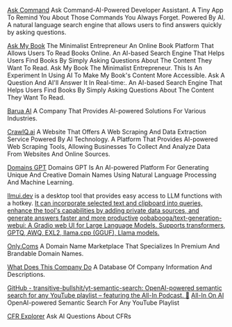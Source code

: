 
[Ask Command](https://askcommand.com/)
Ask Command-AI-Powered Developer Assistant. A Tiny App To Remind You About Those Commands You Always Forget. Powered By AI.
A natural language search engine that allows users to find answers quickly by asking questions.

[Ask My Book](https://askmybook.com/)
The Minimalist Entrepreneur
An Online Book Platform That Allows Users To Read Books Online.
An AI-based Search Engine That Helps Users Find Books By Simply Asking Questions About The Content They Want To Read.
Ask My Book The Minimalist Entrepreneur. This Is An Experiment In Using AI To Make My Book's Content More Accessible. Ask A Question And AI'll Answer It In Real-time:.
An AI-based Search Engine That Helps Users Find Books By Simply Asking Questions About The Content They Want To Read.

[Barua AI](http://baruaai.com)
A Company That Provides AI-powered Solutions For Various Industries.

[CrawlQ.ai](https://crawlq.ai/)
A Website That Offers A Web Scraping And Data Extraction Service Powered By AI Technology.
A Platform That Provides AI-powered Web Scraping Tools, Allowing Businesses To Collect And Analyze Data From Websites And Online Sources.

[Domains GPT](https://oneword.domains/domains-gpt)
Domains GPT Is An AI-powered Platform For Generating Unique And Creative Domain Names Using Natural Language Processing And Machine Learning.

[llmui.dev](https://www.llmui.dev/)
is a desktop tool that provides easy access to LLM functions with a hotkey.
[It can incorporate selected text and clipboard into queries, enhance the tool's capabilities by adding private data sources, and generate answers faster and more productive](https://github.com/phasewalk1/llmui)
[oobabooga/text-generation-webui: A Gradio web UI for Large Language Models. Supports transformers, GPTQ, AWQ, EXL2, llama.cpp (GGUF), Llama models.](https://github.com/oobabooga/text-generation-webui)

[Only.Coms](https://onlycoms.com/)
A Domain Name Marketplace That Specializes In Premium And Brandable Domain Names.

[What Does This Company Do](https://wtfdoesthiscompanydo.vercel.app/)
A Database Of Company Information And Descriptions.

[GitHub - transitive-bullshit/yt-semantic-search: OpenAI-powered semantic search for any YouTube playlist – featuring the All-In Podcast. 💪](https://github.com/transitive-bullshit/yt-semantic-search)
[All-In On AI](https://all-in-on-ai.vercel.app/)
OpenAI-powered Semantic Search For Any YouTube Playlist

[CFR Explorer](http://cfrexplorer.com)
Ask AI Questions About CFRs
